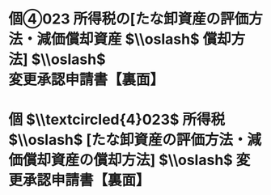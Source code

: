 # 個④023 所得税の\[たな卸資産の評価方法・減価償却資産 $\\oslash$ 償却方法\] $\\oslash$ 変更承認申請書【裏面】

# 個 $\\textcircled{4}023$ 所得税 $\\oslash$ \[たな卸資産の評価方法・減価償却資産の償却方法\] $\\oslash$ 変更承認申請書【裏面】